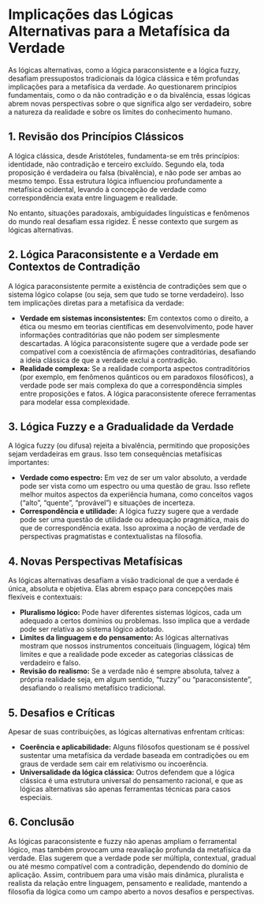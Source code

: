 # Implicações das Lógicas Alternativas para a Metafísica da Verdade

As lógicas alternativas, como a lógica paraconsistente e a lógica fuzzy, desafiam pressupostos tradicionais da lógica clássica e têm profundas implicações para a metafísica da verdade. Ao questionarem princípios fundamentais, como o da não contradição e o da bivalência, essas lógicas abrem novas perspectivas sobre o que significa algo ser verdadeiro, sobre a natureza da realidade e sobre os limites do conhecimento humano.

## 1. Revisão dos Princípios Clássicos

A lógica clássica, desde Aristóteles, fundamenta-se em três princípios: identidade, não contradição e terceiro excluído. Segundo ela, toda proposição é verdadeira ou falsa (bivalência), e não pode ser ambas ao mesmo tempo. Essa estrutura lógica influenciou profundamente a metafísica ocidental, levando à concepção de verdade como correspondência exata entre linguagem e realidade.

No entanto, situações paradoxais, ambiguidades linguísticas e fenômenos do mundo real desafiam essa rigidez. É nesse contexto que surgem as lógicas alternativas.

## 2. Lógica Paraconsistente e a Verdade em Contextos de Contradição

A lógica paraconsistente permite a existência de contradições sem que o sistema lógico colapse (ou seja, sem que tudo se torne verdadeiro). Isso tem implicações diretas para a metafísica da verdade:

- **Verdade em sistemas inconsistentes:** Em contextos como o direito, a ética ou mesmo em teorias científicas em desenvolvimento, pode haver informações contraditórias que não podem ser simplesmente descartadas. A lógica paraconsistente sugere que a verdade pode ser compatível com a coexistência de afirmações contraditórias, desafiando a ideia clássica de que a verdade exclui a contradição.
- **Realidade complexa:** Se a realidade comporta aspectos contraditórios (por exemplo, em fenômenos quânticos ou em paradoxos filosóficos), a verdade pode ser mais complexa do que a correspondência simples entre proposições e fatos. A lógica paraconsistente oferece ferramentas para modelar essa complexidade.

## 3. Lógica Fuzzy e a Gradualidade da Verdade

A lógica fuzzy (ou difusa) rejeita a bivalência, permitindo que proposições sejam verdadeiras em graus. Isso tem consequências metafísicas importantes:

- **Verdade como espectro:** Em vez de ser um valor absoluto, a verdade pode ser vista como um espectro ou uma questão de grau. Isso reflete melhor muitos aspectos da experiência humana, como conceitos vagos (“alto”, “quente”, “provável”) e situações de incerteza.
- **Correspondência e utilidade:** A lógica fuzzy sugere que a verdade pode ser uma questão de utilidade ou adequação pragmática, mais do que de correspondência exata. Isso aproxima a noção de verdade de perspectivas pragmatistas e contextualistas na filosofia.

## 4. Novas Perspectivas Metafísicas

As lógicas alternativas desafiam a visão tradicional de que a verdade é única, absoluta e objetiva. Elas abrem espaço para concepções mais flexíveis e contextuais:

- **Pluralismo lógico:** Pode haver diferentes sistemas lógicos, cada um adequado a certos domínios ou problemas. Isso implica que a verdade pode ser relativa ao sistema lógico adotado.
- **Limites da linguagem e do pensamento:** As lógicas alternativas mostram que nossos instrumentos conceituais (linguagem, lógica) têm limites e que a realidade pode exceder as categorias clássicas de verdadeiro e falso.
- **Revisão do realismo:** Se a verdade não é sempre absoluta, talvez a própria realidade seja, em algum sentido, “fuzzy” ou “paraconsistente”, desafiando o realismo metafísico tradicional.

## 5. Desafios e Críticas

Apesar de suas contribuições, as lógicas alternativas enfrentam críticas:

- **Coerência e aplicabilidade:** Alguns filósofos questionam se é possível sustentar uma metafísica da verdade baseada em contradições ou em graus de verdade sem cair em relativismo ou incoerência.
- **Universalidade da lógica clássica:** Outros defendem que a lógica clássica é uma estrutura universal do pensamento racional, e que as lógicas alternativas são apenas ferramentas técnicas para casos especiais.

## 6. Conclusão

As lógicas paraconsistente e fuzzy não apenas ampliam o ferramental lógico, mas também provocam uma reavaliação profunda da metafísica da verdade. Elas sugerem que a verdade pode ser múltipla, contextual, gradual ou até mesmo compatível com a contradição, dependendo do domínio de aplicação. Assim, contribuem para uma visão mais dinâmica, pluralista e realista da relação entre linguagem, pensamento e realidade, mantendo a filosofia da lógica como um campo aberto a novos desafios e perspectivas.